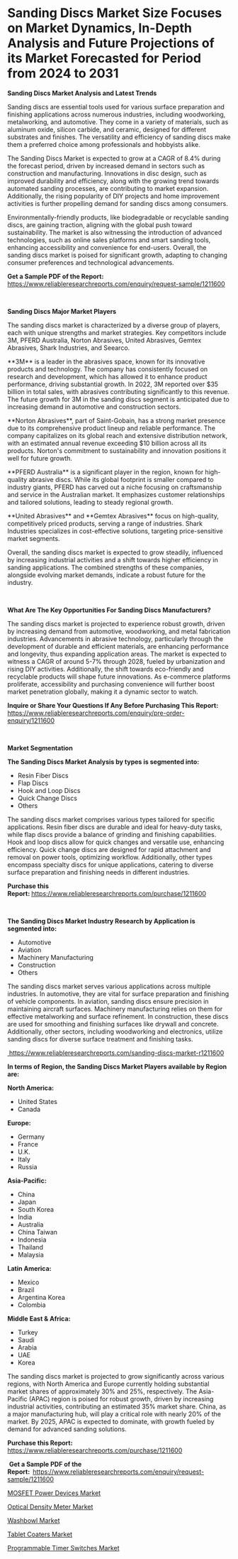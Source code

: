 <p><h1>Sanding Discs Market Size Focuses on Market Dynamics, In-Depth Analysis and Future Projections of its Market Forecasted for Period from 2024 to 2031</h1></p><p><strong>Sanding Discs Market Analysis and Latest Trends</strong></p>
<p><p>Sanding discs are essential tools used for various surface preparation and finishing applications across numerous industries, including woodworking, metalworking, and automotive. They come in a variety of materials, such as aluminum oxide, silicon carbide, and ceramic, designed for different substrates and finishes. The versatility and efficiency of sanding discs make them a preferred choice among professionals and hobbyists alike.</p><p>The Sanding Discs Market is expected to grow at a CAGR of 8.4% during the forecast period, driven by increased demand in sectors such as construction and manufacturing. Innovations in disc design, such as improved durability and efficiency, along with the growing trend towards automated sanding processes, are contributing to market expansion. Additionally, the rising popularity of DIY projects and home improvement activities is further propelling demand for sanding discs among consumers.</p><p>Environmentally-friendly products, like biodegradable or recyclable sanding discs, are gaining traction, aligning with the global push toward sustainability. The market is also witnessing the introduction of advanced technologies, such as online sales platforms and smart sanding tools, enhancing accessibility and convenience for end-users. Overall, the sanding discs market is poised for significant growth, adapting to changing consumer preferences and technological advancements.</p></p>
<p><strong>Get a Sample PDF of the Report:&nbsp;</strong> <a href="https://www.reliableresearchreports.com/enquiry/request-sample/1211600?utm_campaign=83&utm_medium=2&utm_source=Github&utm_content=ia&utm_term=05102024&utm_id=sanding-discs">https://www.reliableresearchreports.com/enquiry/request-sample/1211600</a></p>
<p>&nbsp;</p>
<p><strong>Sanding Discs Major Market Players</strong></p>
<p><p>The sanding discs market is characterized by a diverse group of players, each with unique strengths and market strategies. Key competitors include 3M, PFERD Australia, Norton Abrasives, United Abrasives, Gemtex Abrasives, Shark Industries, and Seearco.</p><p>**3M** is a leader in the abrasives space, known for its innovative products and technology. The company has consistently focused on research and development, which has allowed it to enhance product performance, driving substantial growth. In 2022, 3M reported over $35 billion in total sales, with abrasives contributing significantly to this revenue. The future growth for 3M in the sanding discs segment is anticipated due to increasing demand in automotive and construction sectors.</p><p>**Norton Abrasives**, part of Saint-Gobain, has a strong market presence due to its comprehensive product lineup and reliable performance. The company capitalizes on its global reach and extensive distribution network, with an estimated annual revenue exceeding $10 billion across all its products. Norton's commitment to sustainability and innovation positions it well for future growth.</p><p>**PFERD Australia** is a significant player in the region, known for high-quality abrasive discs. While its global footprint is smaller compared to industry giants, PFERD has carved out a niche focusing on craftsmanship and service in the Australian market. It emphasizes customer relationships and tailored solutions, leading to steady regional growth.</p><p>**United Abrasives** and **Gemtex Abrasives** focus on high-quality, competitively priced products, serving a range of industries. Shark Industries specializes in cost-effective solutions, targeting price-sensitive market segments.</p><p>Overall, the sanding discs market is expected to grow steadily, influenced by increasing industrial activities and a shift towards higher efficiency in sanding applications. The combined strengths of these companies, alongside evolving market demands, indicate a robust future for the industry.</p></p>
<p>&nbsp;</p>
<p><strong>What Are The Key Opportunities For Sanding Discs Manufacturers?</strong></p>
<p><p>The sanding discs market is projected to experience robust growth, driven by increasing demand from automotive, woodworking, and metal fabrication industries. Advancements in abrasive technology, particularly through the development of durable and efficient materials, are enhancing performance and longevity, thus expanding application areas. The market is expected to witness a CAGR of around 5-7% through 2028, fueled by urbanization and rising DIY activities. Additionally, the shift towards eco-friendly and recyclable products will shape future innovations. As e-commerce platforms proliferate, accessibility and purchasing convenience will further boost market penetration globally, making it a dynamic sector to watch.</p></p>
<p><strong>Inquire or Share Your Questions If Any Before Purchasing This Report:</strong> <a href="https://www.reliableresearchreports.com/enquiry/pre-order-enquiry/1211600?utm_campaign=83&utm_medium=2&utm_source=Github&utm_content=ia&utm_term=05102024&utm_id=sanding-discs">https://www.reliableresearchreports.com/enquiry/pre-order-enquiry/1211600</a></p>
<p>&nbsp;</p>
<p><strong>Market Segmentation</strong></p>
<p><strong>The Sanding Discs Market Analysis by types is segmented into:</strong></p>
<p><ul><li>Resin Fiber Discs</li><li>Flap Discs</li><li>Hook and Loop Discs</li><li>Quick Change Discs</li><li>Others</li></ul></p>
<p><p>The sanding discs market comprises various types tailored for specific applications. Resin fiber discs are durable and ideal for heavy-duty tasks, while flap discs provide a balance of grinding and finishing capabilities. Hook and loop discs allow for quick changes and versatile use, enhancing efficiency. Quick change discs are designed for rapid attachment and removal on power tools, optimizing workflow. Additionally, other types encompass specialty discs for unique applications, catering to diverse surface preparation and finishing needs in different industries.</p></p>
<p><strong>Purchase this Report:&nbsp;</strong><a href="https://www.reliableresearchreports.com/purchase/1211600?utm_campaign=83&utm_medium=2&utm_source=Github&utm_content=ia&utm_term=05102024&utm_id=sanding-discs">https://www.reliableresearchreports.com/purchase/1211600</a></p>
<p>&nbsp;</p>
<p><strong>The Sanding Discs Market Industry Research by Application is segmented into:</strong></p>
<p><ul><li>Automotive</li><li>Aviation</li><li>Machinery Manufacturing</li><li>Construction</li><li>Others</li></ul></p>
<p><p>The sanding discs market serves various applications across multiple industries. In automotive, they are vital for surface preparation and finishing of vehicle components. In aviation, sanding discs ensure precision in maintaining aircraft surfaces. Machinery manufacturing relies on them for effective metalworking and surface refinement. In construction, these discs are used for smoothing and finishing surfaces like drywall and concrete. Additionally, other sectors, including woodworking and electronics, utilize sanding discs for diverse surface treatment and finishing tasks.</p></p>
<p><a href="https://www.reliableresearchreports.com/sanding-discs-market-r1211600?utm_campaign=83&utm_medium=2&utm_source=Github&utm_content=ia&utm_term=05102024&utm_id=sanding-discs">&nbsp;https://www.reliableresearchreports.com/sanding-discs-market-r1211600</a></p>
<p><strong>In terms of Region, the Sanding Discs Market Players available by Region are:</strong></p>
<p>
    <p> <strong> North America: </strong>
        <ul>
            <li>United States</li>
            <li>Canada</li>
        </ul>
        </p> 
    <p> <strong> Europe: </strong>
        <ul>
            <li>Germany</li>
            <li>France</li>
            <li>U.K.</li>
            <li>Italy</li>
            <li>Russia</li>
        </ul>
        </p> 
    <p> <strong> Asia-Pacific: </strong>
        <ul>
            <li>China</li>
            <li>Japan</li>
            <li>South Korea</li>
            <li>India</li>
            <li>Australia</li>
            <li>China Taiwan</li>
            <li>Indonesia</li>
            <li>Thailand</li>
            <li>Malaysia</li>
        </ul>
        </p> 
    <p> <strong> Latin America: </strong>
        <ul>
            <li>Mexico</li>
            <li>Brazil</li>
            <li>Argentina Korea</li>
            <li>Colombia</li>
        </ul>
        </p> 
    <p> <strong> Middle East & Africa: </strong>
        <ul>
            <li>Turkey</li>
            <li>Saudi</li>
            <li>Arabia</li>
            <li>UAE</li>
            <li>Korea</li>
        </ul>
    </p>
    </p>
<p><p>The sanding discs market is projected to grow significantly across various regions, with North America and Europe currently holding substantial market shares of approximately 30% and 25%, respectively. The Asia-Pacific (APAC) region is poised for robust growth, driven by increasing industrial activities, contributing an estimated 35% market share. China, as a major manufacturing hub, will play a critical role with nearly 20% of the market. By 2025, APAC is expected to dominate, with growth fueled by demand for advanced sanding solutions.</p></p>
<p><strong>Purchase this Report: </strong><a href="https://www.reliableresearchreports.com/purchase/1211600?utm_campaign=83&utm_medium=2&utm_source=Github&utm_content=ia&utm_term=05102024&utm_id=sanding-discs">https://www.reliableresearchreports.com/purchase/1211600</a></p>
<p>&nbsp;<strong>Get a Sample PDF of the Report:&nbsp;&nbsp;</strong><a href="https://www.reliableresearchreports.com/enquiry/request-sample/1211600?utm_campaign=83&utm_medium=2&utm_source=Github&utm_content=ia&utm_term=05102024&utm_id=sanding-discs">https://www.reliableresearchreports.com/enquiry/request-sample/1211600</a></p>
<p><strong></strong></p>
<p><p><a href="https://issuu.com/reportprime-2/docs/mosfet-power-devices-market-size-20_f53d73ba51071e?utm_campaign=83&utm_medium=2&utm_source=Github&utm_content=ia&utm_term=05102024&utm_id=sanding-discs">MOSFET Power Devices Market</a></p><p><a href="https://www.linkedin.com/pulse/exploring-optical-density-meter-market-dynamics-revenue-d5gte?utm_campaign=83&utm_medium=2&utm_source=Github&utm_content=ia&utm_term=05102024&utm_id=sanding-discs">Optical Density Meter Market</a></p><p><a href="https://www.linkedin.com/pulse/mapping-washbowl-market-trends-challenges-breakthroughs-2024-aqqic?utm_campaign=83&utm_medium=2&utm_source=Github&utm_content=ia&utm_term=05102024&utm_id=sanding-discs">Washbowl Market</a></p><p><a href="https://github.com/HobertDavis43/Market-Research-Report-List-1/blob/main/tablet-coaters-market.md?utm_campaign=83&utm_medium=2&utm_source=Github&utm_content=ia&utm_term=05102024&utm_id=sanding-discs">Tablet Coaters Market</a></p><p><a href="https://issuu.com/reportprime-2/docs/programmable-timer-switches-market-_5cf695dadbcd04?utm_campaign=83&utm_medium=2&utm_source=Github&utm_content=ia&utm_term=05102024&utm_id=sanding-discs">Programmable Timer Switches Market</a></p></p>